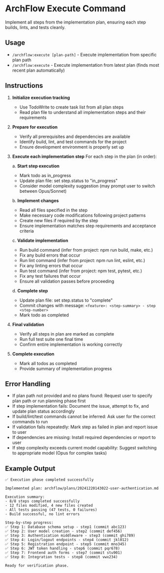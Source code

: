 # ArchFlow Execute Command

Implement all steps from the implementation plan, ensuring each step builds, lints, and tests cleanly.

## Usage
- `/archflow:execute [plan-path]` - Execute implementation from specific plan path
- `/archflow:execute` - Execute implementation from latest plan (finds most recent plan automatically)

## Instructions

1. **Initialize execution tracking**
   - Use TodoWrite to create task list from all plan steps
   - Read plan file to understand all implementation steps and their requirements

2. **Prepare for execution**
   - Verify all prerequisites and dependencies are available
   - Identify build, lint, and test commands for the project
   - Ensure development environment is properly set up

3. **Execute each implementation step**
   For each step in the plan (in order):
   
   a. **Start step execution**
      - Mark todo as in_progress
      - Update plan file: set step.status to "in_progress"
      - Consider model complexity suggestion (may prompt user to switch between Opus/Sonnet)
   
   b. **Implement changes**
      - Read all files specified in the step
      - Make necessary code modifications following project patterns
      - Create new files if required by the step
      - Ensure implementation matches step requirements and acceptance criteria
   
   c. **Validate implementation**
      - Run build command (infer from project: npm run build, make, etc.)
      - Fix any build errors that occur
      - Run lint command (infer from project: npm run lint, eslint, etc.)
      - Fix any linting errors that occur
      - Run test command (infer from project: npm test, pytest, etc.)
      - Fix any test failures that occur
      - Ensure all validation passes before proceeding
   
   d. **Complete step**
      - Update plan file: set step.status to "complete"
      - Commit changes with message: `<feature>: <step-summary> - step <step-number>`
      - Mark todo as completed

4. **Final validation**
   - Verify all steps in plan are marked as complete
   - Run full test suite one final time
   - Confirm entire implementation is working correctly

5. **Complete execution**
   - Mark all todos as completed
   - Provide summary of implementation progress

## Error Handling

- If plan path not provided and no plans found: Request user to specify plan path or run planning phase first
- If step implementation fails: Document the issue, attempt to fix, and update plan status accordingly
- If build/lint/test commands cannot be inferred: Ask user for the correct commands to run
- If validation fails repeatedly: Mark step as failed in plan and report issue to user
- If dependencies are missing: Install required dependencies or report to user
- If step complexity exceeds current model capability: Suggest switching to appropriate model (Opus for complex tasks)

## Example Output

```
✅ Execution phase completed successfully

Implemented plan: archflow/plans/20241220143022-user-authentication.md

Execution summary:
- 8/8 steps completed successfully
- 12 files modified, 4 new files created
- All tests passing (47 tests, 0 failures)
- Build successful, no lint errors

Step-by-step progress:
✅ Step 1: Database schema setup - step1 (commit abc123)
✅ Step 2: User model creation - step2 (commit def456)  
✅ Step 3: Authentication middleware - step3 (commit ghi789)
✅ Step 4: Login/logout endpoints - step4 (commit jkl012)
✅ Step 5: Registration endpoint - step5 (commit mno345)
✅ Step 6: JWT token handling - step6 (commit pqr678)
✅ Step 7: Frontend auth forms - step7 (commit stu901)
✅ Step 8: Integration tests - step8 (commit vwx234)

Ready for verification phase.
```